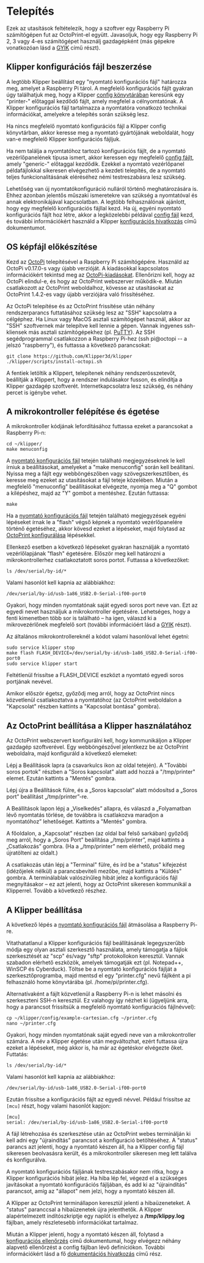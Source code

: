 # Telepítés

Ezek az utasítások feltételezik, hogy a szoftver egy Raspberry Pi számítógépen fut az OctoPrint-el együtt. Javasoljuk, hogy egy Raspberry Pi 2, 3 vagy 4-es számítógépet használj gazdagépként (más gépekre vonatkozóan lásd a [GYIK](FAQ.md#can-i-run-klipper-on-something-other-other-than-a-raspberry-pi-3) című részt).

## Klipper konfigurációs fájl beszerzése

A legtöbb Klipper beállítást egy "nyomtató konfigurációs fájl" határozza meg, amelyet a Raspberry Pi tárol. A megfelelő konfigurációs fájlt gyakran úgy találhatjuk meg, hogy a Klipper [config könyvtárában](../config/) keresünk egy "printer-" előtaggal kezdődő fájlt, amely megfelel a célnyomtatónak. A Klipper konfigurációs fájl tartalmazza a nyomtatóra vonatkozó technikai információkat, amelyekre a telepítés során szükség lesz.

Ha nincs megfelelő nyomtató konfigurációs fájl a Klipper config könyvtárban, akkor keresse meg a nyomtató gyártójának weboldalát, hogy van-e megfelelő Klipper konfigurációs fájljuk.

Ha nem találja a nyomtatóhoz tartozó konfigurációs fájlt, de a nyomtató vezérlőpanelének típusa ismert, akkor keressen egy megfelelő [config fájlt](../config/), amely "generic-" előtaggal kezdődik. Ezekkel a nyomtató vezérlőpanel példafájlokkal sikeresen elvégezhető a kezdeti telepítés, de a nyomtató teljes funkcionalitásának eléréséhez némi testreszabásra lesz szükség.

Lehetőség van új nyomtatókonfiguráció nulláról történő meghatározására is. Ehhez azonban jelentős műszaki ismeretekre van szükség a nyomtatóval és annak elektronikájával kapcsolatban. A legtöbb felhasználónak ajánlott, hogy egy megfelelő konfigurációs fájllal kezd. Ha új, egyéni nyomtató konfigurációs fájlt hoz létre, akkor a legközelebbi példával [config fájl](../config/) kezd, és további információkért használd a Klipper [konfigurációs hivatkozás](Config_Reference.md) című dokumentumot.

## OS képfájl előkészítése

Kezd az [OctoPi](https://github.com/guysoft/OctoPi) telepítésével a Raspberry Pi számítógépére. Használd az OctoPi v0.17.0-s vagy újabb verzióját. A kiadásokkal kapcsolatos információkért tekintsd meg az [OctoPi-kiadásokat](https://github.com/guysoft/OctoPi/releases). Ellenőrizni kell, hogy az OctoPi elindul-e, és hogy az OctoPrint webszerver működik-e. Miután csatlakozott az OctoPrint weboldalhoz, kövesse az utasításokat az OctoPrint 1.4.2-es vagy újabb verziójára való frissítéséhez.

Az OctoPi telepítése és az OctoPrint frissítése után néhány rendszerparancs futtatásához szükség lesz az "SSH" kapcsolatra a célgéphez. Ha Linux vagy MacOS asztali számítógépet használ, akkor az "SSH" szoftvernek már telepítve kell lennie a gépen. Vannak ingyenes ssh-kliensek más asztali számítógépekhez (pl. [PuTTY](https://www.chiark.greenend.org.uk/~sgtatham/putty/)). Az SSH segédprogrammal csatlakozzon a Raspberry Pi-hez (ssh pi@octopi -- a jelszó "raspberry"), és futtassa a következő parancsokat:

```
git clone https://github.com/Klipper3d/klipper
./klipper/scripts/install-octopi.sh
```

A fentiek letöltik a Klippert, telepítenek néhány rendszerösszetevőt, beállítják a Klippert, hogy a rendszer indulásakor fusson, és elindítja a Klipper gazdagép szoftverét. Internetkapcsolatra lesz szükség, és néhány percet is igénybe vehet.

## A mikrokontroller felépítése és égetése

A mikrokontroller kódjának lefordításához futtassa ezeket a parancsokat a Raspberry Pi-n:

```
cd ~/klipper/
make menuconfig
```

A [nyomtató konfigurációs fájl](#obtain-a-klipper-configuration-file) tetején található megjegyzéseknek le kell írniuk a beállításokat, amelyeket a "make menuconfig" során kell beállítani. Nyissa meg a fájlt egy webböngészőben vagy szövegszerkesztőben, és keresse meg ezeket az utasításokat a fájl teteje közelében. Miután a megfelelő "menuconfig" beállításokat elvégezte, nyomja meg a "Q" gombot a kilépéshez, majd az "Y" gombot a mentéshez. Ezután futtassa:

```
make
```

Ha a [nyomtató konfigurációs fájl](#obtain-a-klipper-configuration-file) tetején található megjegyzések egyéni lépéseket írnak le a "flash" végső képnek a nyomtató vezérlőpanelére történő égetéséhez, akkor kövesd ezeket a lépéseket, majd folytasd az [OctoPrint konfigurálása](#configuring-octoprint-to-use-klipper) lépésekkel.

Ellenkező esetben a következő lépéseket gyakran használják a nyomtató vezérlőlapjának "flash" égetésére. Először meg kell határozni a mikrokontrollerhez csatlakoztatott soros portot. Futtassa a következőket:

```
ls /dev/serial/by-id/*
```

Valami hasonlót kell kapnia az alábbiakhoz:

```
/dev/serial/by-id/usb-1a86_USB2.0-Serial-if00-port0
```

Gyakori, hogy minden nyomtatónak saját egyedi soros port neve van. Ezt az egyedi nevet használjuk a mikrokontroller égetésére. Lehetséges, hogy a fenti kimenetben több sor is található – ha igen, válaszd ki a mikrovezérlőnek megfelelő sort (további információért lásd a [GYIK](FAQ.md#wheres-my-serial-port) részt).

Az általános mikrokontrollereknél a kódot valami hasonlóval lehet égetni:

```
sudo service klipper stop
make flash FLASH_DEVICE=/dev/serial/by-id/usb-1a86_USB2.0-Serial-if00-port0
sudo service klipper start
```

Feltétlenül frissítse a FLASH_DEVICE eszközt a nyomtató egyedi soros portjának nevével.

Amikor először égetsz, győződj meg arról, hogy az OctoPrint nincs közvetlenül csatlakoztatva a nyomtatóhoz (az OctoPrint weboldalon a "Kapcsolat" részben kattints a "Kapcsolat bontása" gombra).

## Az OctoPrint beállítása a Klipper használatához

Az OctoPrint webszervert konfigurálni kell, hogy kommunikáljon a Klipper gazdagép szoftverével. Egy webböngészővel jelentkezz be az OctoPrint weboldalra, majd konfiguráld a következő elemeket:

Lépj a Beállítások lapra (a csavarkulcs ikon az oldal tetején). A "További soros portok" részben a "Soros kapcsolat" alatt add hozzá a "/tmp/printer" elemet. Ezután kattints a "Mentés" gombra.

Lépj újra a Beállítások fülre, és a „Soros kapcsolat” alatt módosítsd a „Soros port” beállítást „/tmp/printer”-re.

A Beállítások lapon lépj a „Viselkedés” allapra, és válaszd a „Folyamatban lévő nyomtatás törlése, de továbbra is csatlakozva maradjon a nyomtatóhoz” lehetőséget. Kattints a "Mentés" gombra.

A főoldalon, a „Kapcsolat” részben (az oldal bal felső sarkában) győződj meg arról, hogy a „Soros Port” beállítása „/tmp/printer”, majd kattints a „Csatlakozás” gombra. (Ha a „/tmp/printer” nem elérhető, próbáld meg újratölteni az oldalt.)

A csatlakozás után lépj a "Terminal" fülre, és írd be a "status" kifejezést (idézőjelek nélkül) a parancsbeviteli mezőbe, majd kattints a "Küldés" gombra. A terminálablak valószínűleg hibát jelez a konfigurációs fájl megnyitásakor – ez azt jelenti, hogy az OctoPrint sikeresen kommunikál a Klipperrel. Tovább a következő részhez.

## A Klipper beállítása

A következő lépés a [nyomtató konfigurációs fájl](#obtain-a-klipper-configuration-file) átmásolása a Raspberry Pi-re.

Vitathatatlanul a Klipper konfigurációs fájl beállításának legegyszerűbb módja egy olyan asztali szerkesztő használata, amely támogatja a fájlok szerkesztését az "scp" és/vagy "sftp" protokollokon keresztül. Vannak szabadon elérhető eszközök, amelyek támogatják ezt (pl. Notepad++, WinSCP és Cyberduck). Töltse be a nyomtató konfigurációs fájlját a szerkesztőprogramba, majd mentsd el egy "printer.cfg" nevű fájlként a pi felhasználó home könyvtárába (pl. /home/pi/printer.cfg).

Alternatívaként a fájlt közvetlenül a Raspberry Pi-n is lehet másolni és szerkeszteni SSH-n keresztül. Ez valahogy így nézhet ki (ügyeljünk arra, hogy a parancsot frissítsük a megfelelő nyomtató konfigurációs fájlnévvel):

```
cp ~/klipper/config/example-cartesian.cfg ~/printer.cfg
nano ~/printer.cfg
```

Gyakori, hogy minden nyomtatónak saját egyedi neve van a mikrokontroller számára. A név a Klipper égetése után megváltozhat, ezért futtassa újra ezeket a lépéseket, még akkor is, ha már az égetéskor elvégezte őket. Futtatás:

```
ls /dev/serial/by-id/*
```

Valami hasonlót kell kapnia az alábbiakhoz:

```
/dev/serial/by-id/usb-1a86_USB2.0-Serial-if00-port0
```

Ezután frissítse a konfigurációs fájlt az egyedi névvel. Például frissítse az `[mcu]` részt, hogy valami hasonlót kapjon:

```
[mcu]
serial: /dev/serial/by-id/usb-1a86_USB2.0-Serial-if00-port0
```

A fájl létrehozása és szerkesztése után az OctoPrint webes terminálján ki kell adni egy "újraindítás" parancsot a konfiguráció betöltéséhez. A "status" parancs azt jelenti, hogy a nyomtató készen áll, ha a Klipper config fájl sikeresen beolvasásra került, és a mikrokontroller sikeresen meg lett találva és konfigurálva.

A nyomtató konfigurációs fájljának testreszabásakor nem ritka, hogy a Klipper konfigurációs hibát jelez. Ha hiba lép fel, végezd el a szükséges javításokat a nyomtató konfigurációs fájljában, és add ki az "újraindítás" parancsot, amíg az "állapot" nem jelzi, hogy a nyomtató készen áll.

A Klipper az OctoPrint terminállapon keresztül jelenti a hibaüzeneteket. A "status" paranccsal a hibaüzenetek újra jelenthetők. A Klipper alapértelmezett indítószkriptje egy naplót is elhelyez a **/tmp/klippy.log** fájlban, amely részletesebb információkat tartalmaz.

Miután a Klipper jelenti, hogy a nyomtató készen áll, folytasd a [konfigurációs ellenőrzés](Config_checks.md) című dokumentumal, hogy elvégezz néhány alapvető ellenőrzést a config fájlban lévő definíciókon. További információkért lásd a fő [dokumentációs hivatkozás](Overview.md) című rész.

